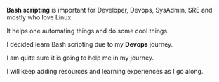__Bash scripting__ is important for Developer, Devops, SysAdmin, SRE and mostly who love Linux. 

It helps one automating things and do some cool things.

I decided learn Bash scripting due to my __Devops__ journey. 

I am quite sure it is going to help me in my journey.

I will keep adding resources and learning experiences as I go along. 